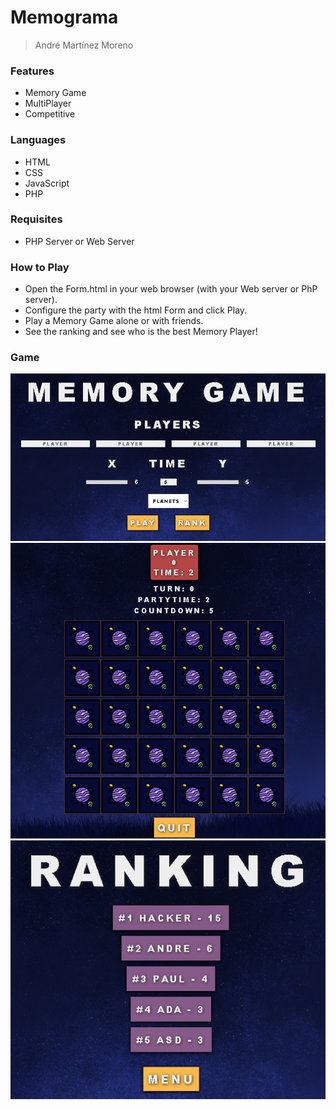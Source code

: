 # Memograma
> André Martínez Moreno

### Features
- Memory Game
- MultiPlayer
- Competitive

### Languages
- HTML
- CSS
- JavaScript
- PHP

### Requisites
- PHP Server or Web Server

### How to Play
- Open the Form.html in your web browser (with your Web server or PhP server).
- Configure the party with the html Form and click Play.
- Play a Memory Game alone or with friends.
- See the ranking and see who is the best Memory Player!

### Game
![Form](media/Form.png)
![Party](media/Party.png)
![Ranking](media/Ranking.png)

